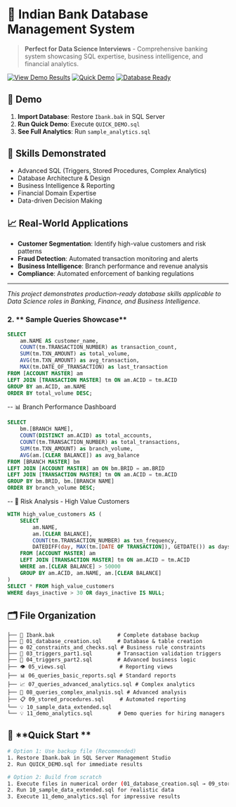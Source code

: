 # 🏦 Indian Bank Database Management System

> **Perfect for Data Science Interviews** - Comprehensive banking system showcasing SQL expertise, business intelligence, and financial analytics.

[![View Demo Results](https://img.shields.io/badge/📊-View%20Demo%20Results-blue)](./DEMO_RESULTS.md)
[![Quick Demo](https://img.shields.io/badge/⚡-Quick%20Demo-green)](./QUICK_DEMO.sql)
[![Database Ready](https://img.shields.io/badge/💾-Database%20Ready-orange)](./Ibank.bak)

## 🚀 **Demo**
1. **Import Database**: Restore `Ibank.bak` in SQL Server
2. **Run Quick Demo**: Execute `QUICK_DEMO.sql`  
3. **See Full Analytics**: Run `sample_analytics.sql`

## 💼 **Skills Demonstrated**
- Advanced SQL (Triggers, Stored Procedures, Complex Analytics)
- Database Architecture & Design
- Business Intelligence & Reporting
- Financial Domain Expertise
- Data-driven Decision Making

## 📈 **Real-World Applications**
- **Customer Segmentation**: Identify high-value customers and risk patterns
- **Fraud Detection**: Automated transaction monitoring and alerts
- **Business Intelligence**: Branch performance and revenue analysis
- **Compliance**: Automated enforcement of banking regulations

---
*This project demonstrates production-ready database skills applicable to Data Science roles in Banking, Finance, and Business Intelligence.*

### 2. ** Sample Queries Showcase**

```sql
SELECT 
    am.NAME AS customer_name,
    COUNT(tm.TRANSACTION_NUMBER) as transaction_count,
    SUM(tm.TXN_AMOUNT) as total_volume,
    AVG(tm.TXN_AMOUNT) as avg_transaction,
    MAX(tm.DATE_OF_TRANSACTION) as last_transaction
FROM [ACCOUNT MASTER] am
LEFT JOIN [TRANSACTION MASTER] tm ON am.ACID = tm.ACID
GROUP BY am.ACID, am.NAME
ORDER BY total_volume DESC;
```
-- 📊 Branch Performance Dashboard
```sql
SELECT 
    bm.[BRANCH NAME],
    COUNT(DISTINCT am.ACID) as total_accounts,
    COUNT(tm.TRANSACTION_NUMBER) as total_transactions,
    SUM(tm.TXN_AMOUNT) as branch_volume,
    AVG(am.[CLEAR BALANCE]) as avg_balance
FROM [BRANCH MASTER] bm
LEFT JOIN [ACCOUNT MASTER] am ON bm.BRID = am.BRID
LEFT JOIN [TRANSACTION MASTER] tm ON am.ACID = tm.ACID
GROUP BY bm.BRID, bm.[BRANCH NAME]
ORDER BY branch_volume DESC;
```
-- 🚨 Risk Analysis - High Value Customers
```sql
WITH high_value_customers AS (
    SELECT 
        am.NAME,
        am.[CLEAR BALANCE],
        COUNT(tm.TRANSACTION_NUMBER) as txn_frequency,
        DATEDIFF(day, MAX(tm.[DATE OF TRANSACTION]), GETDATE()) as days_inactive
    FROM [ACCOUNT MASTER] am
    LEFT JOIN [TRANSACTION MASTER] tm ON am.ACID = tm.ACID
    WHERE am.[CLEAR BALANCE] > 50000
    GROUP BY am.ACID, am.NAME, am.[CLEAR BALANCE]
)
SELECT * FROM high_value_customers
WHERE days_inactive > 30 OR days_inactive IS NULL;
```

## 🗂️ File Organization
```
├── 📄 Ibank.bak                    # Complete database backup
├── 🔧 01_database_creation.sql     # Database & table creation
├── ⚙️ 02_constraints_and_checks.sql # Business rule constraints  
├── 🔄 03_triggers_part1.sql        # Transaction validation triggers
├── 🔄 04_triggers_part2.sql        # Advanced business logic
├── 👁️ 05_views.sql                 # Reporting views
├── 📊 06_queries_basic_reports.sql # Standard reports
├── 📈 07_queries_advanced_analytics.sql # Complex analytics
├── 🧮 08_queries_complex_analysis.sql # Advanced analysis
├── 📋 09_stored_procedures.sql     # Automated reporting
└── 💡 10_sample_data_extended.sql
└── 💡 11_demo_analytics.sql        # Demo queries for hiring managers
```
## 🚀 **Quick Start **
```bash
# Option 1: Use backup file (Recommended)
1. Restore Ibank.bak in SQL Server Management Studio
2. Run QUICK_DEMO.sql for immediate results

# Option 2: Build from scratch  
1. Execute files in numerical order (01_database_creation.sql → 09_stored_procedures.sql)
2. Run 10_sample_data_extended.sql for realistic data
3. Execute 11_demo_analytics.sql for impressive results
```
